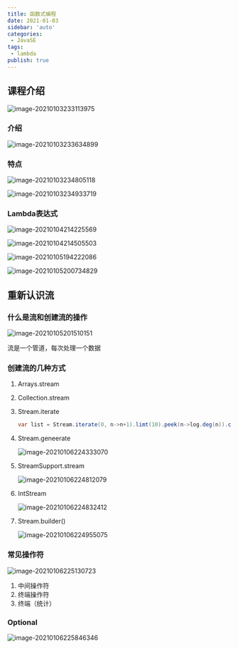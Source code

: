 ```yaml
---
title: 函数式编程
date: 2021-01-03
sidebar: 'auto'
categories:
 - JavaSE
tags:
 - lambda
publish: true
---
```


## 课程介绍

![image-20210103233113975](../images/image-20210103233113975.png)

### 介绍

![image-20210103233634899](../images/image-20210103233634899.png)

### 特点

![image-20210103234805118](../images/image-20210103234805118.png)

![image-20210103234933719](../images/image-20210103234933719.png)

### Lambda表达式

![image-20210104214225569](../images/image-20210104214225569.png)

![image-20210104214505503](../images/image-20210104214505503.png)

![image-20210105194222086](../images/image-20210105194222086.png)

![image-20210105200734829](../images/image-20210105200734829.png)

## 重新认识流

### 什么是流和创建流的操作

![image-20210105201510151](../images/image-20210105201510151.png)

流是一个管道，每次处理一个数据

### 创建流的几种方式

1. Arrays.stream

2. Collection.stream

3. Stream.iterate

   ```java
   var list = Stream.iterate(0, n->n+1).limt(10).peek(n->log.deg(n)).collect(Collectors.toList());
   ```

4. Stream.geneerate

   ![image-20210106224333070](../images/image-20210106224333070.png)

5. StreamSupport.stream

   ![image-20210106224812079](../images/image-20210106224812079.png)

6. IntStream

   ![image-20210106224832412](../images/image-20210106224832412.png)

7. Stream.builder()

   ![image-20210106224955075](../images/image-20210106224955075.png)


### 常见操作符

   ![image-20210106225130723](../images/image-20210106225130723.png)

1. 中间操作符
2. 终端操作符
3. 终端（统计）

### Optional

![image-20210106225846346](../images/image-20210106225846346.png)